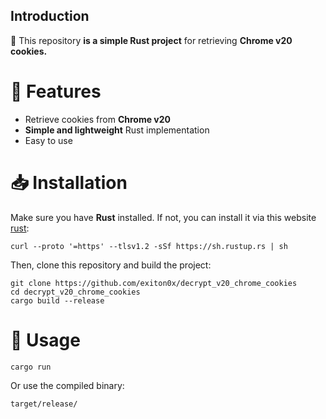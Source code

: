 ## Introduction
🚀 This repository **is a simple Rust project** for retrieving **Chrome v20 cookies.**

# 📌 Features
- Retrieve cookies from **Chrome v20**
- **Simple and lightweight** Rust implementation
- Easy to use

# 📥 Installation
Make sure you have **Rust** installed. If not, you can install it via this website [rust](https://www.rust-lang.org/fr/tools/install):       
```
curl --proto '=https' --tlsv1.2 -sSf https://sh.rustup.rs | sh
```
Then, clone this repository and build the project:
```
git clone https://github.com/exiton0x/decrypt_v20_chrome_cookies
cd decrypt_v20_chrome_cookies
cargo build --release
```

# 🚀 Usage
```
cargo run
```
Or use the compiled binary:
```
target/release/
```

